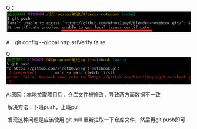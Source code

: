 Q：![image-20230125113615287](https://raw.githubusercontent.com/Ninot1Quyi/Typora-s-picture/master/img/image-20230125113615287.png)

A：git config --global http.sslVerify false



Q:![image-20230125131902197](https://raw.githubusercontent.com/Ninot1Quyi/Typora-s-picture/master/img/image-20230125131902197.png)

A:原因：本地拉取项目后，仓库文件被修改，导致两方面数据不一致

​	解决方法：下班push，上班pull

​	发现这种问题是应该使用  git pull 重新拉取一下仓库文件，然后再git push即可